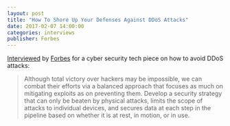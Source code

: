 ```yaml
---
layout: post
title: "How To Shore Up Your Defenses Against DDoS Attacks"
date: 2017-02-07 14:00:00
categories: interviews
publisher: Forbes
---
```


[Interviewed][ln1] by [Forbes][ln2] for a cyber security tech piece on how to avoid DDoS attacks:

> Although total victory over hackers may be impossible, we can combat their efforts via a balanced approach that focuses as much on mitigating exploits as on preventing them. Develop a security strategy that can only be beaten by physical attacks, limits the scope of attacks to individual devices, and secures data at each step in the pipeline based on whether it is at rest, in motion, or in use.

[ln1]: http://www.forbes.com/sites/forbestechcouncil/2017/02/07/how-to-shore-up-your-defenses-against-ddos-attacks/#1ce4f5504578
[ln2]: http://www.forbes.com/technology/

